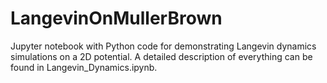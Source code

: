 # LangevinOnMullerBrown
Jupyter notebook with Python code for demonstrating Langevin dynamics simulations on a 2D potential. A detailed description of everything can be found in Langevin_Dynamics.ipynb.
